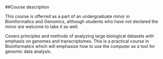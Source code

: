 ##Course description

This course is offerred as a part of an undergraduate minor in Bioinformatics and Genomics, although students who have not declared the minor are welcome to take it as well.

Covers principles and methods of analyzing large biological datasets with emphasis on genomes and transcriptomes. This is a practical course in Bioinformatics which will emphasize how to use the computer as a tool for genomic data analysis.
